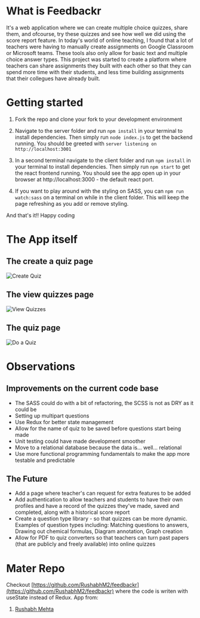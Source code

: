 # What is Feedbackr
It's a web application where we can create multiple choice quizzes, share them, and ofcourse, try these quizzes and see how well we did using the score report feature. In today's world of online teaching, I found that a lot of teachers were having to manually create assignments on Google Classroom or Microsoft teams. These tools also only allow for basic text and multiple choice answer types. This project was started to create a platform where teachers can share assignments they built with each other so that they can spend more time with their students, and less time building assignments that their collegues have already built.

# Getting started
1. Fork the repo and clone your fork to your development environment
 
2. Navigate to the server folder and run `npm install` in your terminal to install dependencies. Then simply run `node index.js` to get the backend running. You should be greeted with `server listening on http://localhost:3001` 
 
3. In a second terminal navigate to the client folder and run `npm install` in your terminal to install dependencies. Then simply run `npm start` to get the react frontend running. You should see the app open up in your browser at http://localhost:3000 - the default react port.

4. If you want to play around with the styling on SASS, you can `npm run watch:sass` on a terminal on while in the client folder. This will keep the page refreshing as you add or remove styling.
 
And that's it!! Happy coding

# The App itself
## The create a quiz page
![Create Quiz](/__screenshots/Create_a_Quiz.png)

## The view quizzes page
![View Quizzes](/documents/feedbackr/View_Quiz.png)

## The quiz page
![Do a Quiz]()

# Observations
## Improvements on the current code base
* The SASS could do with a bit of refactoring, the SCSS is not as DRY as it could be
* Setting up multipart questions
* Use Redux for better state management
* Allow for the name of quiz to be saved before questions start being made
* Unit testing could have made development smoother
* Move to a relational database because the data is... well... relational
* Use more functional programming fundamentals to make the app more testable and predictable

## The Future
* Add a page where teacher's can request for extra features to be added
* Add authentication to allow teachers and students to have their own profiles and have a record of the quizzes they've made, saved and completed, along with a historical score report
* Create a question type library - so that quizzes can be more dynamic. Examples of question types including: Matching questions to answers, Drawing out chemical formulas, Diagram annotation, Graph creation
* Allow for PDF to quiz converters so that teachers can turn past papers (that are publicly and freely available) into online quizzes

# Mater Repo
Checkout [https://github.com/RushabhM2/feedbackr](https://github.com/RushabhM2/feedbackr) where the code is writen with useState instead of Redux. App from:
1. [Rushabh Mehta](https://github.com/RushabhM2)
